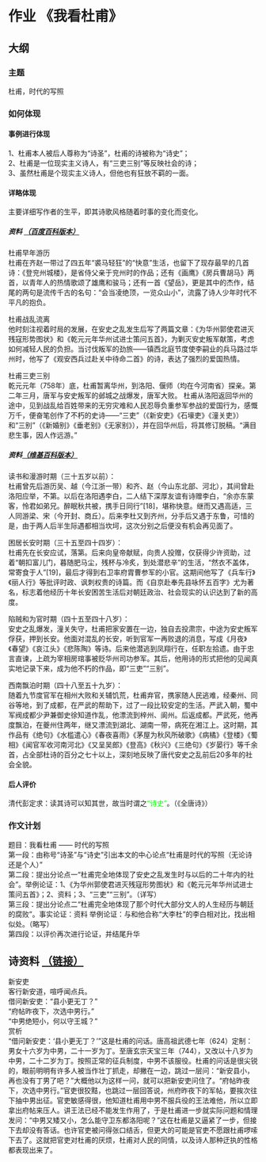 # 作业 《我看杜甫》 
## 大纲 
### 主题 
杜甫，时代的写照
### 如何体现 
#### 事例进行体现 
1、杜甫本人被后人尊称为“诗圣”，杜甫的诗被称为“诗史”；
<br/>
2、杜甫是一位现实主义诗人，有“三吏三别”等反映社会的诗；
<br/>
3、虽然杜甫是个现实主义诗人，但他也有狂放不羁的一面。

#### 详略体现 
主要详细写作者的生平，即其诗歌风格随着时事的变化而变化。

##### 资料 [（百度百科版本）](https://baike.baidu.com/item/%E6%9D%9C%E7%94%AB/63508)

杜甫早年游历    
杜甫在齐赵一带过了四五年“裘马轻狂”的“快意”生活，也留下了现存最早的几首诗：《登兖州城楼》，是省侍父亲于兖州时的作品；还有《画鹰》《房兵曹胡马》两首，以青年人的热情歌颂了雄鹰和骏马；还有一首《望岳》，更是其中的杰作，结尾的两句是流传千古的名句：“会当凌绝顶，一览众山小”，流露了诗人少年时代不平凡的抱负。

杜甫战乱流离    
他时刻注视着时局的发展，在安史之乱发生后写了两篇文章：《为华州郭使君进灭残寇形势图状》和《乾元元年华州试进士策问五首》，为剿灭安史叛军献策，考虑如何减轻人民的负担。当讨伐叛军的劲旅——镇西北庭节度使李嗣业的兵马路过华州时，他写了《观安西兵过赴关中待命二首》的诗，表达了强烈的爱国热情。

杜甫三吏三别   
乾元元年（758年）底，杜甫暂离华州，到洛阳、偃师（均在今河南省）探亲。第二年三月，唐军与安史叛军的邺城之战爆发，唐军大败。
杜甫从洛阳返回华州的途中，见到战乱给百姓带来的无穷灾难和人民忍辱负重参军参战的爱国行为，感慨万千，便奋笔创作了不朽的史诗——“三吏”（《新安吏》《石壕吏》《潼关吏》）和“三别”（《新婚别》《垂老别》《无家别》），并在回华州后，将其修订脱稿。“满目悲生事，因人作远游。” 

##### 资料[（维基百科版本）](https://zh.wikipedia.org/w/index.php?title=%E6%9D%9C%E7%94%AB&oldid=78943946)
读书和漫游时期（三十五岁以前）：    
杜甫曾先后游历吴、越（今江浙一带）和齐、赵（今山东北部、河北），其间曾赴洛阳应举，不第。以后在洛阳遇李白，二人结下深厚友谊有诗赠李白，“余亦东蒙客，怜君如弟兄。醉眠秋共被，携手日同行”[18]，堪称快意。继而又遇高适，三人同游梁、宋（今开封、商丘）。后来李杜又到齐州，分手后又遇于东鲁，可惜的是，由于两人后半生际遇都相当坎坷，这次分别之后便没有机会再见面了。

困居长安时期（三十五至四十四岁）：  
杜甫先在长安应试，落第。后来向皇帝献赋，向贵人投赠，仅获得少许资助，过着“朝扣富儿门，暮随肥马尘，残杯与冷炙，到处潜悲辛”的生活，“然衣不盖体，常寄食于人”[19]，最后才得到右卫率府胄曹参军的小官。这期间他写了《兵车行》《丽人行》等批评时政、讽刺权贵的诗篇。而《自京赴奉先县咏怀五百字》尤为著名，标志着他经历十年长安困苦生活后对朝廷政治、社会现实的认识达到了新的高度。

陷贼和为官时期（四十五至四十八岁）：    
安史之乱爆发，潼关失守，杜甫把家安置在一边，独自去投肃宗，中途为安史叛军俘获，押到长安。他面对混乱的长安，听到官军一再败退的消息，写成《月夜》《春望》《哀江头》《悲陈陶》等诗。后来他潜逃到凤翔行在，任职左拾遗。由于忠言直谏，上疏为宰相房琯事被贬华州司功参军。其后，他用诗的形式把他的见闻真实地记录下来，成为他不朽的作品，即“三吏”“三别”。

西南飘泊时期（四十八至五十九岁）：  
随着九节度官军在相州大败和关辅饥荒，杜甫弃官，携家随人民逃难，经秦州、同谷等地，到了成都，在严武的帮助下，过了一段比较安定的生活。严武入朝，蜀中军阀成都少尹兼御史徐知道作乱，他漂流到梓州、阆州。后返成都。严武死，他再度飘泊，在夔州住两年，继又漂流到湖北、湖南一带，病死在湘江上。这时期，其作品有《绝句》《水槛遣心》《春夜喜雨》《茅屋为秋风所破歌》《病橘》《登楼》《蜀相》《闻官军收河南河北》《又呈吴郎》《登高》《秋兴》《三绝句》《岁晏行》等千余首，占全部杜诗的百分之七十以上，深刻地反映了唐代安史之乱前后20多年的社会全貌。

#### 后人评价 
清代彭定求：读其诗可以知其世，故当时谓之<font color = #0f0>“诗史”</font>。（《全唐诗》）

### 作文计划

题目：我看杜甫 —— 时代的写照  
第一段：由称号“诗圣”与“诗史”引出本文的中心论点“杜甫是时代的写照（无论诗还是个人）”  
第二段：提出分论点一“杜甫完全地体现了安史之乱发生时与以后的二十年内的社会”。举例论证：1、《为华州郭使君进灭残寇形势图状》和《乾元元年华州试进士策问五首》；2、资料；3、“三吏”“三别”。（详写）    
第三段：提出分论点二“杜甫完全地体现了那个时代大部分文人的人生经历与朝廷的腐败”。事实论证：资料 举例论证：与和他合称“大李杜”的李白相对比，找出相似处。（略写）   
第四段：以评价再次进行论证，并结尾升华

## 诗资料 [（链接）](https://baike.baidu.com/item/%E6%96%B0%E5%AE%89%E5%90%8F/7542014)
新安吏  
客行新安道，喧呼闻点兵。    
借问新安吏：“县小更无丁？”  
“府帖昨夜下，次选中男行。”  
“中男绝短小，何以守王城？”  
赏析    
“借问新安吏：‘县小更无丁？’”这是杜甫的问话。唐高祖武德七年（624）定制：男女十六岁为中男，二十一岁为丁。至唐玄宗天宝三年（744），又改以十八岁为中男，二十二岁为丁。按照正常的征兵制度，中男不该服役。杜甫的问话是很尖锐的，眼前明明有许多人被当作壮丁抓走，却撇在一边，跳过一层问：“新安县小，再也没有丁男了吧？”大概他以为这样一问，就可以把新安吏问住了。“府帖昨夜下，次选中男行。”官吏很狡黠，也跳过一层回答说，州府昨夜下的军帖，要挨次往下抽中男出征。官吏敏感得很，他知道杜甫用中男不服兵役的王法难他，所以立即拿出府帖来压人。讲王法已经不能发生作用了，于是杜甫进一步就实际问题和情理发问：“中男又矮又小，怎么能守卫东都洛阳呢？”这在杜甫是又逼紧了一步，但接下去却没有答话。也许官吏被问得张口结舌，但更大的可能是官吏不愿跟杜甫啰嗦下去了。这就把官吏对杜甫的厌烦，杜甫对人民的同情，以及诗人那种迂执的性格都表现出来了。








